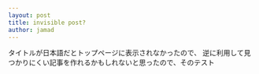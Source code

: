 ```yaml
---
layout: post
title: invisible post? 
author: jamad
---
```


<link rel="stylesheet" type="text/css" href="/assets/css/theme.css">

タイトルが日本語だとトップページに表示されなかったので、
逆に利用して見つかりにくい記事を作れるかもしれないと思ったので、そのテスト 
